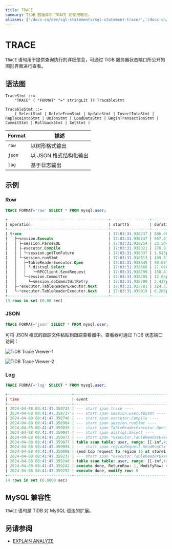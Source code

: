 ```yaml
---
title: TRACE
summary: TiDB 数据库中 TRACE 的使用概况。
aliases: ['/docs-cn/dev/sql-statements/sql-statement-trace/','/docs-cn/dev/reference/sql/statements/trace/']
---
```


# TRACE

`TRACE` 语句用于提供查询执行的详细信息，可通过 TiDB 服务器状态端口所公开的图形界面进行查看。

## 语法图

```ebnf+diagram
TraceStmt ::=
    "TRACE" ( "FORMAT" "=" stringLit )? TracableStmt

TracableStmt ::=
    ( SelectStmt | DeleteFromStmt | UpdateStmt | InsertIntoStmt | ReplaceIntoStmt | UnionStmt | LoadDataStmt | BeginTransactionStmt | CommitStmt | RollbackStmt | SetStmt )
```

| Format | 描述                                |
|--------|------------------------------------|
| `row`  | 以树形格式输出                       |
| `json` | 以 JSON 格式结构化输出                |
| `log`  | 基于日志输出                         |

## 示例

### Row

```sql
TRACE FORMAT='row' SELECT * FROM mysql.user;
```

```sql
+--------------------------------------------+-----------------+------------+
| operation                                  | startTS         | duration   |
+--------------------------------------------+-----------------+------------+
| trace                                      | 17:03:31.938237 | 886.086µs  |
|   ├─session.Execute                        | 17:03:31.938247 | 507.812µs  |
|   │ ├─session.ParseSQL                     | 17:03:31.938254 | 22.504µs   |
|   │ ├─executor.Compile                     | 17:03:31.938321 | 278.931µs  |
|   │ │ └─session.getTxnFuture               | 17:03:31.938337 | 1.515µs    |
|   │ └─session.runStmt                      | 17:03:31.938613 | 109.578µs  |
|   │   ├─TableReaderExecutor.Open           | 17:03:31.938645 | 50.657µs   |
|   │   │ └─distsql.Select                   | 17:03:31.938666 | 21.066µs   |
|   │   │   └─RPCClient.SendRequest          | 17:03:31.938799 | 158.411µs  |
|   │   └─session.CommitTxn                  | 17:03:31.938705 | 12.06µs    |
|   │     └─session.doCommitWitRetry         | 17:03:31.938709 | 2.437µs    |
|   ├─*executor.TableReaderExecutor.Next     | 17:03:31.938781 | 224.327µs  |
|   └─*executor.TableReaderExecutor.Next     | 17:03:31.939019 | 6.266µs    |
+--------------------------------------------+-----------------+------------+
13 rows in set (0.00 sec)
```

### JSON

```sql
TRACE FORMAT='json' SELECT * FROM mysql.user;
```

可将 JSON 格式的跟踪文件粘贴到跟踪查看器中。查看器可通过 TiDB 状态端口访问：

![TiDB Trace Viewer-1](https://download.pingcap.com/images/docs-cn/trace-paste.png)

![TiDB Trace Viewer-2](https://download.pingcap.com/images/docs-cn/trace-view.png)

### Log

```sql
TRACE FORMAT='log' SELECT * FROM mysql.user;
```

```sql
+----------------------------+--------------------------------------------------------+------+------------------------------------+
| time                       | event                                                  | tags | spanName                           |
+----------------------------+--------------------------------------------------------+------+------------------------------------+
| 2024-04-08 08:41:47.358734 | --- start span trace ----                              |      | trace                              |
| 2024-04-08 08:41:47.358737 | --- start span session.ExecuteStmt ----                |      | session.ExecuteStmt                |
| 2024-04-08 08:41:47.358746 | --- start span executor.Compile ----                   |      | executor.Compile                   |
| 2024-04-08 08:41:47.358984 | --- start span session.runStmt ----                    |      | session.runStmt                    |
| 2024-04-08 08:41:47.359035 | --- start span TableReaderExecutor.Open ----           |      | TableReaderExecutor.Open           |
| 2024-04-08 08:41:47.359047 | --- start span distsql.Select ----                     |      | distsql.Select                     |
| 2024-04-08 08:41:47.359073 | --- start span *executor.TableReaderExecutor.Next ---- |      | *executor.TableReaderExecutor.Next |
| 2024-04-08 08:41:47.359077 | table scan table: user, range: [[-inf,+inf]]           |      | *executor.TableReaderExecutor.Next |
| 2024-04-08 08:41:47.359094 | --- start span regionRequest.SendReqCtx ----           |      | regionRequest.SendReqCtx           |
| 2024-04-08 08:41:47.359098 | send Cop request to region 16 at store1                |      | regionRequest.SendReqCtx           |
| 2024-04-08 08:41:47.359237 | --- start span *executor.TableReaderExecutor.Next ---- |      | *executor.TableReaderExecutor.Next |
| 2024-04-08 08:41:47.359240 | table scan table: user, range: [[-inf,+inf]]           |      | *executor.TableReaderExecutor.Next |
| 2024-04-08 08:41:47.359242 | execute done, ReturnRow: 1, ModifyRow: 0               |      | trace                              |
| 2024-04-08 08:41:47.359252 | execute done, modify row: 0                            |      | trace                              |
+----------------------------+--------------------------------------------------------+------+------------------------------------+
14 rows in set (0.0008 sec)
```

## MySQL 兼容性

`TRACE` 语句是 TiDB 对 MySQL 语法的扩展。

## 另请参阅

* [EXPLAIN ANALYZE](/sql-statements/sql-statement-explain-analyze.md)
